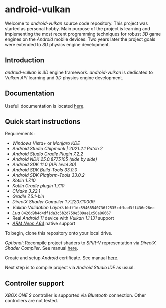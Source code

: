 # android-vulkan

Welcome to _android-vulkan_ source code repository. This project was started as personal hobby. Main purpose of the project is learning and implementing the most recent programming techniques for robust _3D_ game engines on the _Android_ mobile devices. Two years later the project goals were extended to _3D_ physics engine development.

## Introduction

_android-vulkan_ is _3D_ engine framework. _android-vulkan_ is dedicated to _Vulkan API_ learning and _3D_ physics engine development.

## Documentation

Usefull documentation is located [here](docs/documentation.md).

## Quick start instructions

Requirements:

* _Windows Vista_+ or _Monjaro KDE_
* _Android Studio Chipmunk | 2021.2.1 Patch 2_
* _Android Studio Gradle Plugin 7.2.2_
* _Android NDK 25.0.8775105 (side by side)_
* _Android SDK 11.0 (API level 30)_
* _Android SDK Build-Tools 33.0.0_
* _Android SDK Platform-Tools 33.0.2_
* _Kotlin 1.7.10_
* _Kotlin Gradle plugin 1.7.10_
* _CMake 3.22.1_
* _Gradle 7.5.1-bin_
* _DirectX Shader Compiler 1.7.2207.10009_
* _Vulkan Validation Layers_ `bbff1dc59468540736f2535cdfbad3ff436e26ec`
* _Lua_ `8426d9b4d4df1da3c5b2d759e509ae1c50a86667`
* Real _Android 11_ device with _Vulkan 1.1.131_ support
* [_ARM Neon A64_](https://developer.arm.com/architectures/instruction-sets/simd-isas/neon/neon-programmers-guide-for-armv8-a/introducing-neon-for-armv8-a) native support

To begin, clone this repository onto your local drive.

_Optional_: Recompile project shaders to _SPIR-V_ representation via _DirectX Shader Compiler_. See manual [here](docs/shader-compilation.md).

Create and setup _Android_ certificate. See manual [here](docs/release-build.md).

Next step is to compile project via _Android Studio IDE_ as usual.

## Controller support

_XBOX ONE S_ controller is supported via _Bluetooth_ connection. Other controllers are not tested.
